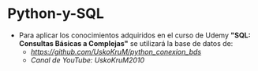 # Python-y-SQL

* Para aplicar los conocimientos adquiridos en el curso de Udemy **"SQL: Consultas Básicas a Complejas"** se utilizará la base de datos de:
    * *https://github.com/UskoKruM/python_conexion_bds*
    * *Canal de YouTube: UskoKruM2010*

